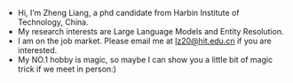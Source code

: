 - Hi, I’m Zheng Liang, a phd candidate from Harbin Institute of Technology, China.
- My research interests are Large Language Models and Entity Resolution.
- I am on the job market. Please email me at lz20@hit.edu.cn if you are interested.
- My NO.1 hobby is magic, so maybe I can show you a little bit of magic trick if we meet in person:)
